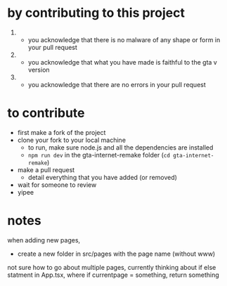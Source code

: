 # by contributing to this project
1. - you acknowledge that there is no malware of any shape or form in your pull request
2. - you acknowledge that what you have made is faithful to the gta v version
3. - you acknowledge that there are no errors in your pull request

# to contribute
- first make a fork of the project
- clone your fork to your local machine
    - to run, make sure node.js and all the dependencies are installed
    - `npm run dev` in the gta-internet-remake folder (`cd gta-internet-remake`)
- make a pull request 
    - detail everything that you have added (or removed)
- wait for someone to review
- yipee

# notes
when adding new pages, 
- create a new folder in src/pages with the page name (without www)

not sure how to go about multiple pages, currently thinking about if else statment in App.tsx, where if currentpage = something, return something
